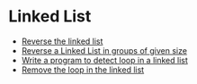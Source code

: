 # Linked List
- [Reverse the linked list](https://github.com/mansi05041/Love_babbar_DSA_sheet/tree/main/linked%20list/1.Reverse_Linked_list)
- [Reverse a Linked List in groups of given size](https://github.com/mansi05041/Love_babbar_DSA_sheet/tree/main/linked%20list/2.Reverse_Linked_list_in_group_given_size)
- [Write a program to detect loop in a linked list](https://github.com/mansi05041/Love_babbar_DSA_sheet/tree/main/linked%20list/3.Detect_loop_linked_list)
- [Remove the loop in the linked list]()